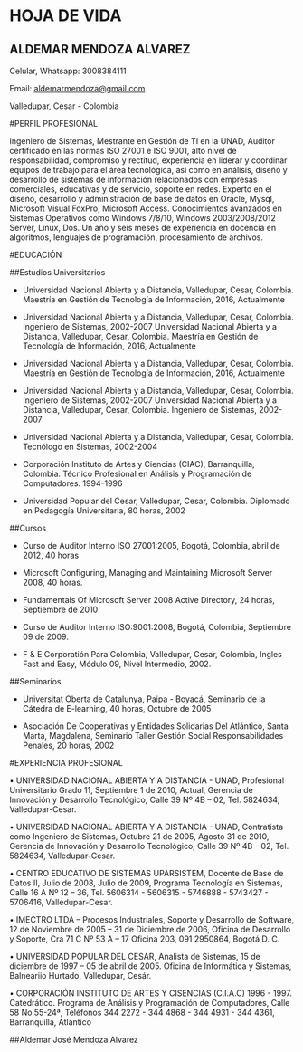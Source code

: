 # HOJA DE VIDA

## ALDEMAR MENDOZA ALVAREZ
Celular, Whatsapp: 3008384111

Email: aldemarmendoza@gmail.com

Valledupar, Cesar - Colombia

#PERFIL PROFESIONAL

Ingeniero de Sistemas, Mestrante en Gestión de TI en la UNAD, Auditor certificado en las normas ISO 27001 e ISO 9001, alto nivel de responsabilidad, compromiso y rectitud, experiencia en liderar y coordinar equipos de trabajo para el área tecnológica, así como en análisis, diseño y desarrollo de sistemas de información relacionados con empresas comerciales, educativas y de servicio, soporte en redes. Experto en el diseño, desarrollo y administración de base de datos en Oracle, Mysql, Microsoft Visual FoxPro, Microsoft Access. Conocimientos avanzados en Sistemas Operativos como Windows 7/8/10, Windows 2003/2008/2012 Server, Linux, Dos. Un  año y seis  meses de experiencia en docencia en algoritmos, lenguajes de programación, procesamiento de archivos.


#EDUCACIÓN

##Estudios Universitarios

- Universidad Nacional Abierta y a Distancia, Valledupar, Cesar, Colombia. Maestría en Gestión de Tecnología de Información,  2016, Actualmente 


- Universidad Nacional Abierta y a Distancia, Valledupar, Cesar, Colombia. Ingeniero de Sistemas,  2002-2007
Universidad Nacional Abierta y a Distancia, Valledupar, Cesar, Colombia. Maestría en Gestión de Tecnología de Información,  2016, Actualmente 


- Universidad Nacional Abierta y a Distancia, Valledupar, Cesar, Colombia. Maestría en Gestión de Tecnología de Información,  2016, Actualmente 


- Universidad Nacional Abierta y a Distancia, Valledupar, Cesar, Colombia. Ingeniero de Sistemas,  2002-2007
Universidad Nacional Abierta y a Distancia, Valledupar, Cesar, Colombia. Ingeniero de Sistemas,  2002-2007

- Universidad Nacional Abierta y a Distancia, Valledupar, Cesar, Colombia. Tecnólogo en Sistemas,  2002-2004

- Corporación Instituto de Artes y Ciencias (CIAC), Barranquilla,  Colombia. Técnico Profesional en Análisis y Programación de Computadores. 1994-1996

- Universidad Popular del Cesar, Valledupar, Cesar, Colombia. Diplomado en Pedagogía Universitaria, 80 horas, 2002


##Cursos

- Curso de Auditor Interno ISO 27001:2005, Bogotá, Colombia, abril de 2012, 40 horas

- Microsoft Configuring, Managing and Maintaining Microsoft Server 2008, 40 horas.

- Fundamentals Of Microsoft Server 2008 Active Directory, 24 horas, Septiembre de 2010

- Curso de Auditor Interno ISO:9001:2008, Bogotá, Colombia, Septiembre 09 de 2009.

- F & E Corporatión Para Colombia, Valledupar, Cesar, Colombia, Ingles Fast and Easy,  Módulo 09, Nivel Intermedio, 2002.


##Seminarios

- Universitat Oberta de Catalunya, Paipa - Boyacá, Seminario de la Cátedra de E-learning, 40 horas, Octubre de 2005

- Asociación De Cooperativas y Entidades Solidarias Del Atlántico, Santa Marta, Magdalena, Seminario Taller Gestión Social Responsabilidades Penales, 20 horas, 2002

#EXPERIENCIA PROFESIONAL

•	UNIVERSIDAD NACIONAL ABIERTA Y A DISTANCIA - UNAD, Profesional Universitario Grado 11, Septiembre 1 de 2010, Actual, Gerencia de Innovación y Desarrollo Tecnológico, Calle 39 Nº 4B – 02, Tel. 5824634, Valledupar-Cesar.

•	UNIVERSIDAD NACIONAL ABIERTA Y A DISTANCIA - UNAD, Contratista como Ingeniero de Sistemas, Octubre 21 de 2005, Agosto 31 de 2010, Gerencia de Innovación y Desarrollo Tecnológico, Calle 39 Nº 4B – 02, Tel. 5824634, Valledupar-Cesar.

•	CENTRO EDUCATIVO DE SISTEMAS UPARSISTEM, Docente de Base de Datos II, Julio de 2008, Julio de 2009, Programa Tecnología en Sistemas, Calle 16 A Nº 12 – 36, Tel. 5606314 - 5606315 - 5746888 - 5743427 - 5706416, Valledupar-Cesar.
 

•	IMECTRO LTDA – Procesos Industriales, Soporte y Desarrollo de Software, 12 de Noviembre de 2005 – 31 de Diciembre de 2006, Oficina de Desarrollo y Soporte, Cra 71 C Nº 53 A – 17 Oficina 203, 091 2950864,  Bogotá D. C.

•	UNIVERSIDAD POPULAR DEL CESAR, Analista de Sistemas, 15 de diciembre  de 1997 – 05 de abril de 2005. Oficina de Informática y Sistemas, Balneariio Hurtado, Valledupar, Cesár.  

•	CORPORACIÓN INSTITUTO DE ARTES Y CISENCIAS (C.I.A.C) 1996 - 1997. Catedrático. Programa de Análisis y Programación de Computadores, Calle 58 No.55-24ª, Teléfonos 344 2272 - 344 4868 - 344 4931 - 344 4361, Barranquilla, Atlántico 



##Aldemar José Mendoza Alvarez




 




